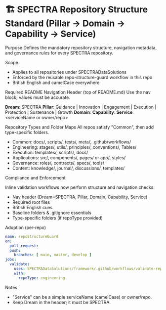 # 🏗️ SPECTRA Repository Structure Standard (Pillar → Domain → Capability → Service)

Purpose
Defines the mandatory repository structure, navigation metadata, and governance rules for every SPECTRA repository.

Scope

- Applies to all repositories under SPECTRADataSolutions
- Enforced by the reusable repo-structure-guard workflow in this repo
- British English and camelCase everywhere

Required README Navigation Header (top of README.md)
Use the nav block; values must be accurate.

<!-- NAV_START -->
**Dream**: SPECTRA
**Pillar**: Guidance | Innovation | Engagement | Execution | Protection | Sustenance | Growth
**Domain**: <singleTokenCamelCase>
**Capability**: <singleTokenCamelCase>
**Service**: <serviceName or owner/repo>
<!-- NAV_END -->

Repository Types and Folder Maps
All repos satisfy "Common", then add type-specific folders.

- Common: docs/, scripts/, tests/, meta/, .github/workflows/
- Engineering: stages/, utils/, principles/, conventions/, Tables/
- Execution: templates/, scripts/, docs/
- Applications: src/, components/, pages/ or app/, styles/
- Governance: roles/, contracts/, specs/, tools/
- Content: knowledge/, journal/, discussions/, templates/

Compliance and Enforcement

Inline validation workflows now perform structure and navigation checks:

- Nav header (Dream=SPECTRA, Pillar, Domain, Capability, Service)
- Required root files
- British English cues
- Baseline folders & .gitignore essentials
- Type-specific folders (if repoType provided)

Adoption (per-repo)

```yaml
name: repoStructureGuard
on:
  pull_request:
  push:
    branches: [ main, master, develop ]
jobs:
  validate:
    uses: SPECTRADataSolutions/framework/.github/workflows/validate-repository-structure.yml@main
    with:
      repoType: engineering
```

Notes

- "Service" can be a simple serviceName (camelCase) or owner/repo.
- Keep Dream in the header; it must be SPECTRA.
